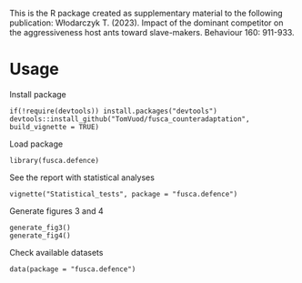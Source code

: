 This is the R package created as supplementary material to the following publication:
Włodarczyk T. (2023). Impact of the dominant competitor on the aggressiveness host ants toward slave-makers. Behaviour 160: 911-933.

# Usage
Install package
```
if(!require(devtools)) install.packages("devtools")
devtools::install_github("TomVuod/fusca_counteradaptation", build_vignette = TRUE)
```
Load package
```
library(fusca.defence)
```
See the report with statistical analyses
```
vignette("Statistical_tests", package = "fusca.defence")
```
Generate figures 3 and 4
```
generate_fig3()
generate_fig4()
```
Check available datasets
```
data(package = "fusca.defence")
```

